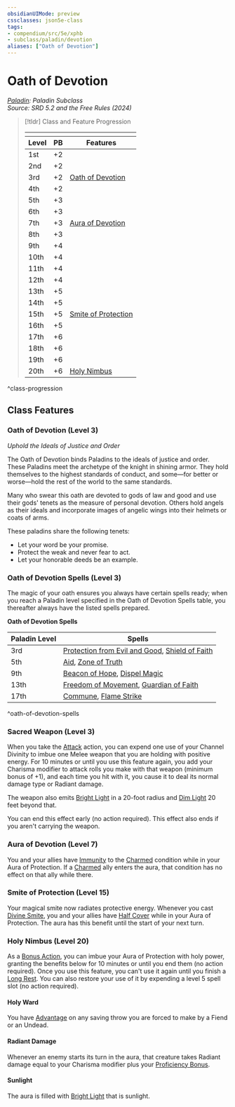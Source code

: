```yaml
---
obsidianUIMode: preview
cssclasses: json5e-class
tags:
- compendium/src/5e/xphb
- subclass/paladin/devotion
aliases: ["Oath of Devotion"]
---
```

# Oath of Devotion
*[Paladin](paladin-xphb.md): Paladin Subclass*  
*Source: SRD 5.2 and the Free Rules (2024)*  

> [!tldr] Class and Feature Progression
> 
> <table class="class-progression">
> <thead>
> <tr><th colspan='3'></th></tr>
> <tr class="class-progression"><th class"level">Level</th><th class"pb">PB</th><th class"feature">Features</th></tr>
> </thead><tbody>
> <tr class="class-progression"><td class"level">1st</td><td class"pb">+2</td><td class"feature"></td></tr>
> <tr class="class-progression"><td class"level">2nd</td><td class"pb">+2</td><td class"feature"></td></tr>
> <tr class="class-progression"><td class"level">3rd</td><td class"pb">+2</td><td class"feature"><a href='#Oath of Devotion (Level 3)' class='internal-link'>Oath of Devotion</a></td></tr>
> <tr class="class-progression"><td class"level">4th</td><td class"pb">+2</td><td class"feature"></td></tr>
> <tr class="class-progression"><td class"level">5th</td><td class"pb">+3</td><td class"feature"></td></tr>
> <tr class="class-progression"><td class"level">6th</td><td class"pb">+3</td><td class"feature"></td></tr>
> <tr class="class-progression"><td class"level">7th</td><td class"pb">+3</td><td class"feature"><a href='#Aura of Devotion (Level 7)' class='internal-link'>Aura of Devotion</a></td></tr>
> <tr class="class-progression"><td class"level">8th</td><td class"pb">+3</td><td class"feature"></td></tr>
> <tr class="class-progression"><td class"level">9th</td><td class"pb">+4</td><td class"feature"></td></tr>
> <tr class="class-progression"><td class"level">10th</td><td class"pb">+4</td><td class"feature"></td></tr>
> <tr class="class-progression"><td class"level">11th</td><td class"pb">+4</td><td class"feature"></td></tr>
> <tr class="class-progression"><td class"level">12th</td><td class"pb">+4</td><td class"feature"></td></tr>
> <tr class="class-progression"><td class"level">13th</td><td class"pb">+5</td><td class"feature"></td></tr>
> <tr class="class-progression"><td class"level">14th</td><td class"pb">+5</td><td class"feature"></td></tr>
> <tr class="class-progression"><td class"level">15th</td><td class"pb">+5</td><td class"feature"><a href='#Smite of Protection (Level 15)' class='internal-link'>Smite of Protection</a></td></tr>
> <tr class="class-progression"><td class"level">16th</td><td class"pb">+5</td><td class"feature"></td></tr>
> <tr class="class-progression"><td class"level">17th</td><td class"pb">+6</td><td class"feature"></td></tr>
> <tr class="class-progression"><td class"level">18th</td><td class"pb">+6</td><td class"feature"></td></tr>
> <tr class="class-progression"><td class"level">19th</td><td class"pb">+6</td><td class"feature"></td></tr>
> <tr class="class-progression"><td class"level">20th</td><td class"pb">+6</td><td class"feature"><a href='#Holy Nimbus (Level 20)' class='internal-link'>Holy Nimbus</a></td></tr>
> </tbody></table>

^class-progression


## Class Features

### Oath of Devotion (Level 3)

*Uphold the Ideals of Justice and Order*

The Oath of Devotion binds Paladins to the ideals of justice and order. These Paladins meet the archetype of the knight in shining armor. They hold themselves to the highest standards of conduct, and some—for better or worse—hold the rest of the world to the same standards.

Many who swear this oath are devoted to gods of law and good and use their gods' tenets as the measure of personal devotion. Others hold angels as their ideals and incorporate images of angelic wings into their helmets or coats of arms.

These paladins share the following tenets:

- Let your word be your promise.  
- Protect the weak and never fear to act.  
- Let your honorable deeds be an example.  

### Oath of Devotion Spells (Level 3)

The magic of your oath ensures you always have certain spells ready; when you reach a Paladin level specified in the Oath of Devotion Spells table, you thereafter always have the listed spells prepared.

**Oath of Devotion Spells**

| Paladin Level | Spells |
|---------------|--------|
| 3rd | [Protection from Evil and Good](protection-from-evil-and-good-xphb.md), [Shield of Faith](shield-of-faith-xphb.md) |
| 5th | [Aid](aid-xphb.md), [Zone of Truth](zone-of-truth-xphb.md) |
| 9th | [Beacon of Hope](beacon-of-hope-xphb.md), [Dispel Magic](dispel-magic-xphb.md) |
| 13th | [Freedom of Movement](freedom-of-movement-xphb.md), [Guardian of Faith](guardian-of-faith-xphb.md) |
| 17th | [Commune](commune-xphb.md), [Flame Strike](flame-strike-xphb.md) |
^oath-of-devotion-spells

### Sacred Weapon (Level 3)

When you take the [Attack](actions.md#Attack) action, you can expend one use of your Channel Divinity to imbue one Melee weapon that you are holding with positive energy. For 10 minutes or until you use this feature again, you add your Charisma modifier to attack rolls you make with that weapon (minimum bonus of +1), and each time you hit with it, you cause it to deal its normal damage type or Radiant damage.

The weapon also emits [Bright Light](bright-light-xphb.md) in a 20-foot radius and [Dim Light](dim-light-xphb.md) 20 feet beyond that.

You can end this effect early (no action required). This effect also ends if you aren't carrying the weapon.

### Aura of Devotion (Level 7)

You and your allies have [Immunity](immunity-xphb.md) to the [Charmed](conditions.md#Charmed) condition while in your Aura of Protection. If a [Charmed](conditions.md#Charmed) ally enters the aura, that condition has no effect on that ally while there.

### Smite of Protection (Level 15)

Your magical smite now radiates protective energy. Whenever you cast [Divine Smite](divine-smite-xphb.md), you and your allies have [Half Cover](Mechanics/z_Templates/dm/rules/variant-rules/cover-xphb.md) while in your Aura of Protection. The aura has this benefit until the start of your next turn.

### Holy Nimbus (Level 20)

As a [Bonus Action](bonus-action-xphb.md), you can imbue your Aura of Protection with holy power, granting the benefits below for 10 minutes or until you end them (no action required). Once you use this feature, you can't use it again until you finish a [Long Rest](long-rest-xphb.md). You can also restore your use of it by expending a level 5 spell slot (no action required).

#### Holy Ward

You have [Advantage](advantage-xphb.md) on any saving throw you are forced to make by a Fiend or an Undead.

#### Radiant Damage

Whenever an enemy starts its turn in the aura, that creature takes Radiant damage equal to your Charisma modifier plus your [Proficiency Bonus](proficiency-xphb.md).

#### Sunlight

The aura is filled with [Bright Light](bright-light-xphb.md) that is sunlight.